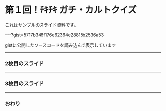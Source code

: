 # 第１回！ﾁｷﾁｷ ガチ・カルトクイズ


これはサンプルのスライド資料です。

---?gist=5717b346f176e62364e28815b2536a53

gistに公開したソースコードを読み込んで表示しています

---


### 2枚目のスライド


---


### 3枚目のスライド


---


### おわり
